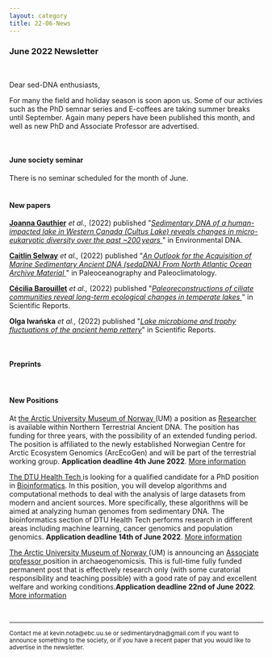 ```yaml
---
layout: category
title: 22-06-News
---
```


<div class="section">
<h3 class="section-title underline">June 2022 Newsletter</h3>
</div>
<br>
<p>Dear sed-DNA enthusiasts,</p>

<div class="intro">
<p>For many the field and holiday season is soon apon us. Some of our activies such as the PhD semnar series and E-coffees are taking summer breaks until September. Again many pepers have been published this month, and well as new PhD and Associate Professor are advertised.</p>

<br>
<div class="intro">
<h4 class="section-title underline">June society seminar</h4><p>
There is no seminar scheduled for the month of June.

<br>
<br>
<div class="intro">
<h4 class="section-title underline">New papers</h4>

<p><a href="https://www.researchgate.net/profile/Joanna-Gauthier-2" target="_blank"><b>Joanna Gauthier</b></a> <i>et al.,</i> (2022) published "<a href="https://doi.org/10.1002/edn3.310" target="_blank"><u><i>Sedimentary DNA of a human-impacted lake in Western Canada (Cultus Lake) reveals changes in micro-eukaryotic diversity over the past ~200 years </i></u></a>" in Environmental DNA.</p>

<p><a href="https://www.researchgate.net/profile/Caitlin-Selway" target="_blank"><b>Caitlin Selway</b></a> <i>et al.,</i> (2022) published "<a href="https://doi.org/10.1029/2021PA004372" target="_blank"><u><i>An Outlook for the Acquisition of Marine Sedimentary Ancient DNA (sedaDNA) From North Atlantic Ocean Archive Material </i></u></a>" in Paleoceanography and Paleoclimatology.</p>

<p><a href="https://www.researchgate.net/profile/Cecilia-Barouillet" target="_blank"><b>Cécilia Barouillet</b></a> <i>et al.,</i> (2022) published "<a href="https://doi.org/10.1038/s41598-022-12041-7" target="_blank"><u><i>Paleoreconstructions of ciliate communities reveal long-term ecological changes in temperate lakes </i></u></a>" in Scientific Reports.</p>

<p><b>Olga Iwańska</b> <i>et al.,</i> (2022) published "<a href="https://doi.org/10.1038/s41598-022-12761-w" target="_blank"><u><i>Lake microbiome and trophy fluctuations of the ancient hemp rettery</i></u></a>" in Scientific Reports.</p>

<br>
<div class="intro">
<h4 class="section-title underline">Preprints</h4>

<br>
<h4 class="section-title underline">New Positions</h4>

<p>At <a href="https://en.uit.no/tmu" target="_blank"><u>the Arctic University Museum of Norway </u></a>(UM) a position as <a href="https://www.jobbnorge.no/en/available-jobs/job/222676/researcher-in-northern-terrestrial-ancient-dna" target="_blank"><u>Researcher</u></a> is available within Northern Terrestrial Ancient DNA. The position has funding for three years, with the possibility of an extended funding period. The position is affiliated to the newly established Norwegian Centre for Arctic Ecosystem Genomics (ArcEcoGen) and will be part of the terrestrial working group. <b> Application deadline 4th June 2022</b>. <a href="https://www.jobbnorge.no/en/available-jobs/job/222676/researcher-in-northern-terrestrial-ancient-dna" target="_blank"><u> More information</u></a> </p>


<p><a href="https://www.healthtech.dtu.dk/english" target="_blank"><u>The DTU Health Tech </u></a> is looking for a qualified candidate for a PhD position in  <a href="https://www.dtu.dk/english/about/job-and-career/vacant-positions/job?id=09a1546e-7501-47c5-bca9-ee43605153f7" target="_blank"><u> Bioinformatics</u></a>. In this position, you will develop algorithms and computational methods to deal with the analysis of large datasets from modern and ancient sources. More specifically, these algorithms will be aimed at analyzing human genomes from sedimentary DNA. The bioinformatics section of DTU Health Tech performs research in different areas including machine learning, cancer genomics and population genomics. <b>Application deadline 14th of June 2022</b>. <a href="https://www.dtu.dk/english/about/job-and-career/vacant-positions/job?id=09a1546e-7501-47c5-bca9-ee43605153f7" target="_blank"><u> More information</u></a> </p>

<p><a href="https://en.uit.no/tmu" target="_blank"><u>The Arctic University Museum of Norway </u></a>(UM) is announcing an <a href="https://www.jobbnorge.no/en/available-jobs/job/226631/associate-professor-in-archaeogenomics" target="_blank"><u>Associate professor </u></a> position in archaeogenomicsis. This is full-time fully funded permanent post that is effectively research only (with some curatorial responsibility and teaching possible) with a good rate of pay and excellent welfare and working conditions.<b>Application deadline 22nd of June 2022</b>.<a href="https://www.jobbnorge.no/en/available-jobs/job/226631/associate-professor-in-archaeogenomics" target="_blank"><u> More information</u></a> </p>

<br>

<hr />
<p><small>Contact me at kevin.nota@ebc.uu.se or sedimentarydna@gmail.com if you want to announce something to the society, or if you have a recent paper that you would like to advertise in the newsletter.</small></p>
